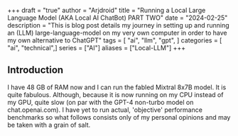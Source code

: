 +++
draft = "true"
author = "Arjdroid"
title = "Running a Local Large Language Model (AKA Local AI ChatBot) PART TWO"
date = "2024-02-25"
description = "This is blog post details my journey in setting up and running an (LLM) large-language-model on my very own computer in order to have my own alternative to ChatGPT"
tags = [
    "ai",
    "llm",
    "gpt",
]
categories = [
    "ai",
    "technical",]
series = ["AI"]
aliases = ["Local-LLM"]
+++

## Introduction

I have 48 GB of RAM now and I can run the fabled Mixtral 8x7B model. It is quite fabulous. Although, because it is now running on my CPU instead of my GPU, quite slow (on par with the GPT-4 non-turbo model on chat.openai.com). I have yet to run actual, 'objective' performance benchmarks so what follows consists only of my personal opinions and may be taken with a grain of salt.
